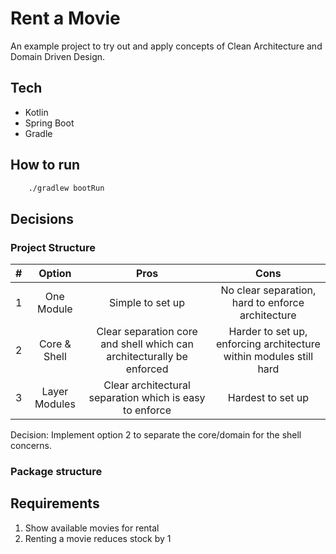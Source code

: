 # Rent a Movie
An example project to try out and apply concepts of Clean Architecture and Domain Driven Design.

## Tech
- Kotlin
- Spring Boot
- Gradle

## How to run
```bash
    ./gradlew bootRun
```

## Decisions
### Project Structure
| # | Option        | Pros                                                                  | Cons                                                               |
| - |:-------------:|:---------------------------------------------------------------------:|:------------------------------------------------------------------:|
| 1 | One Module    | Simple to set up                                                      | No clear separation, hard to enforce architecture                  |
| 2 | Core & Shell  | Clear separation core and shell which can architecturally be enforced | Harder to set up, enforcing architecture within modules still hard |
| 3 | Layer Modules | Clear architectural separation which is easy to enforce               | Hardest to set up                                                  |   

Decision: Implement option 2 to separate the core/domain for the shell concerns.

### Package structure


## Requirements
1. Show available movies for rental
2. Renting a movie reduces stock by 1
